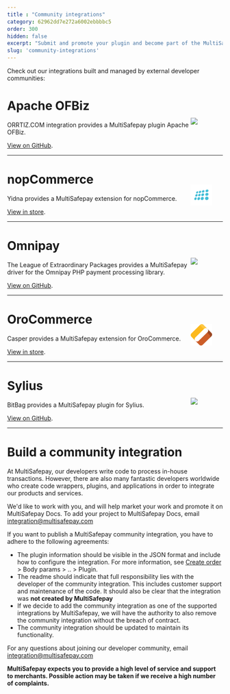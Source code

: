```yaml
---
title : "Community integrations"
category: 62962dd7e272a6002ebbbbc5
order: 300
hidden: false
excerpt: "Submit and promote your plugin and become part of the MultiSafepay community."
slug: 'community-integrations'
---
```


Check out our integrations built and managed by external developer communities:

# Apache OFBiz

<img src="https://raw.githubusercontent.com/MultiSafepay/docs/master/static/logo/Integrations/Apache_OFBiz.svg" width="50" align ="right" style="transform: translate(-50%, -50%);"/>

ORRTIZ.COM integration provides a MultiSafepay plugin Apache OFBiz.

[View on GitHub](https://github.com/ORRTIZ/omultisafepay).

___

# nopCommerce

<img src="https://raw.githubusercontent.com/MultiSafepay/docs/master/static/logo/Integrations/nopcommerce.svg" width="50" align ="right" style="transform: translate(-50%, -50%);"/>

Yidna provides a MultiSafepay extension for nopCommerce.

[View in store](https://www.nopcommerce.com/en/multisafepay-payment-plugin).

___

# Omnipay
<img src="https://raw.githubusercontent.com/MultiSafepay/docs/master/static/logo/Integrations/Omnipay.svg" width="50" align ="right" style="transform: translate(-50%, -50%);"/>

The League of Extraordinary Packages provides a MultiSafepay driver for the Omnipay PHP payment processing library.

[View on GitHub](https://github.com/thephpleague/omnipay-multisafepay).

___

# OroCommerce

<img src="https://raw.githubusercontent.com/MultiSafepay/docs/master/static/logo/Integrations/OroCommerce.svg" width="50" align ="right" style="transform: translate(-50%, -50%);"/>

Casper provides a MultiSafepay extension for OroCommerce.

[View in store](https://extensions.oroinc.com/orocommerce/extension/multisafepay-bundle/#description).

___

# Sylius

<img src="https://raw.githubusercontent.com/MultiSafepay/docs/master/static/logo/Integrations/Sylius.svg.svg" width="50" align ="right" style="transform: translate(-50%, -50%);"/>

BitBag provides a MultiSafepay plugin for Sylius.

[View on GitHub](https://github.com/BitBagCommerce/SyliusMultiSafepayPlugin).

___

# Build a community integration

At MultiSafepay, our developers write code to process in-house transactions. However, there are also many fantastic developers worldwide who create code wrappers, plugins, and applications in order to integrate our products and services.

We'd like to work with you, and will help market your work and promote it on MultiSafepay Docs. To add your project to MultiSafepay Docs, email <integration@multisafepay.com>

If you want to publish a MultiSafepay community integration, you have to adhere to the following agreements:

* The plugin information should be visible in the JSON format and include how to configure the integration. For more information, see [Create order](https://docs-api.multisafepay.com/reference/createorder) > Body params > .. > Plugin.
* The readme should indicate that full responsibility lies with the developer of the community integration. This includes customer support and maintenance of the code. It should also be clear that the integration was **not created by MultiSafepay**
* If we decide to add the community integration as one of the supported integrations by MultiSafepay, we will have the authority to also remove the community integration without the breach of contract.
* The community integration should be updated to maintain its functionality.

For any questions about joining our developer community, email <integration@multisafepay.com>

**MultiSafepay expects you to provide a high level of service and support to merchants. Possible action may be taken if we receive a high number of complaints.**
